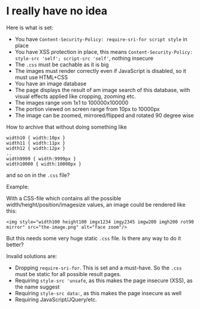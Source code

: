 # I really have no idea

Here is what is set:

- You have `Content-Security-Policy: require-sri-for script style` in place
- You have XSS protection in place, this means `Content-Security-Policy: style-src 'self'; script-src 'self'`, nothing insecure
- The `.css` must be cachable as it is big
- The images must render correctly even if JavaScript is disabled, so it must use HTML+CSS
- You have an image database
- The page displays the result of am image search of this database, with visual effects applied like cropping, zooming etc.
- The images range vom 1x1 to 100000x100000
- The portion viewed on screen range from 10px to 10000px
- The image can be zoomed, mirrored/flipped and rotated 90 degree wise

How to archive that without doing something like

    width10 { width:10px }
    width11 { width:11px }
    width12 { width:12px }
    ..
    width9999 { width:9999px }
    width10000 { width:10000px }

and so on in the `.css` file?

Example:

With a CSS-file which contains all the possible width/height/position/imagesize values,
an image could be rendered like this:

    <img style="width100 height100 imgx1234 imgy2345 imgw200 imgh200 rot90 mirror" src="the-image.png" alt="face zoom"/>

But this needs some very huge static `.css` file.  Is there any way to do it better?

Invalid solutions are:

- Dropping `require-sri-for`.  This is set and a must-have.  So the `.css` must be static for all possible result pages.
- Requiring `style-src 'unsafe`, as this makes the page insecure (XSS), as the name suggest
- Requiring `style-src data:`, as this makes the page insecure as well
- Requiring JavaScript/JQuery/etc.
